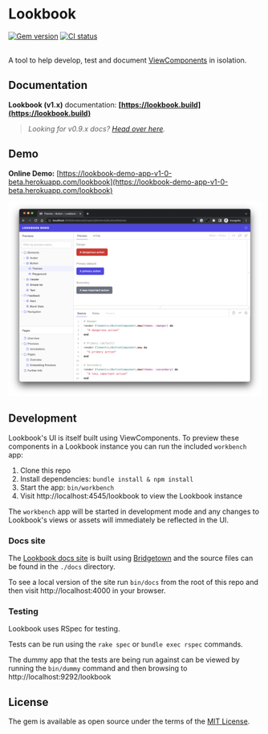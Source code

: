 # Lookbook

<div>
<a href="https://rubygems.org/gems/lookbook"><img src="https://img.shields.io/gem/v/lookbook?include_prereleases" alt="Gem version"></a>
<a href="https://github.com/allmarkedup/lookbook/actions/workflows/ci.yml"><img src="https://github.com/allmarkedup/lookbook/actions/workflows/ci.yml/badge.svg?branch=main" alt="CI status"></a>
</div>
<br>

A tool to help develop, test and document [ViewComponents](https://viewcomponent.org/) in isolation.

## Documentation

**Lookbook (v1.x)** documentation: **[https://lookbook.build](https://lookbook.build)**

> _Looking for v0.9.x docs? [Head over here](https://github.com/allmarkedup/lookbook/tree/0.9.x)._


## Demo

**Online Demo:** [https://lookbook-demo-app-v1-0-beta.herokuapp.com/lookbook](https://lookbook-demo-app-v1-0-beta.herokuapp.com/lookbook) 

[![Lookbook UI](.github/assets/lookbook_screenshot_v1.0_beta.png)](https://lookbook-demo-app-v1-0-beta.herokuapp.com/lookbook/)


## Development

Lookbook's UI is itself built using ViewComponents. To preview these components in a Lookbook instance you can run the included `workbench` app:

1. Clone this repo
2. Install dependencies: `bundle install & npm install`
3. Start the app: `bin/workbench`
4. Visit http://localhost:4545/lookbook to view the Lookbook instance

The `workbench` app will be started in development mode and any changes to Lookbook's views or assets will immediately be reflected in the UI.

### Docs site

The [Lookbook docs site](https://lookbook.build) is built using [Bridgetown](https://www.bridgetownrb.com/) and the source files can be found in the `./docs` directory.

To see a local version of the site run `bin/docs` from the root of this repo and then visit http://localhost:4000 in your browser.

### Testing

Lookbook uses RSpec for testing.

Tests can be run using the `rake spec` or `bundle exec rspec` commands.

The dummy app that the tests are being run against can be viewed by running the `bin/dummy` command and then browsing to http://localhost:9292/lookbook


## License

The gem is available as open source under the terms of the [MIT License](https://opensource.org/licenses/MIT).
